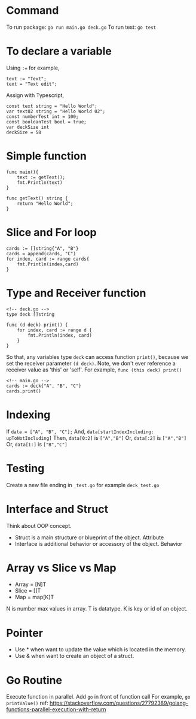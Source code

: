 # Command

To run package: `go run main.go deck.go`
To run test: `go test`

# To declare a variable

Using `:=` for example,

```
text := "Text";
text = "Text edit";
```

Assign with Typescript,

```
const text string = "Hello World";
var text02 string = "Hello World 02";
const numberTest int = 100;
const booleanTest bool = true;
var deckSize int
deckSize = 58
```

# Simple function

```
func main(){
	text := getText();
	fmt.Println(text)
}

func getText() string {
	return "Hello World";
}
```

# Slice and For loop

```
cards := []string{"A", "B"}
cards = append(cards, "C")
for index, card := range cards{
	fmt.Println(index,card)
}
```

# Type and Receiver function

```
<!-- deck.go -->
type deck []string

func (d deck) print() {
	for index, card := range d {
		fmt.Println(index, card)
	}
}
```

So that, any variables type `deck` can access function `print()`, because we set the receiver parameter `(d deck)`.
Note, we don't ever reference a receiver value as 'this' or 'self'. For example, `func (this deck) print()`

```
<!-- main.go -->
cards := deck{"A", "B", "C"}
cards.print()
```

# Indexing

If `data = ["A", "B", "C"];`
And, `data[startIndexIncluding: upToNotIncluding]`
Then, `data[0:2]` is `["A","B"]`
Or, `data[:2]` is `["A","B"]`
Or, `data[1:]` is `["B","C"]`

# Testing

Create a new file ending in `_test.go` for example `deck_test.go`

# Interface and Struct

Think about OOP concept.

- Struct is a main structure or blueprint of the object. Attribute
- Interface is additional behavior or accessory of the object. Behavior

# Array vs Slice vs Map

- Array = [N]T
- Slice = []T
- Map = map[K]T

N is number max values in array.
T is datatype.
K is key or id of an object.

# Pointer

- Use * when want to update the value which is located in the memory.
- Use & when want to create an object of a struct.

# Go Routine

Execute function in parallel.
Add `go` in front of function call
For example, `go printValue()`
ref: https://stackoverflow.com/questions/27792389/golang-functions-parallel-execution-with-return
